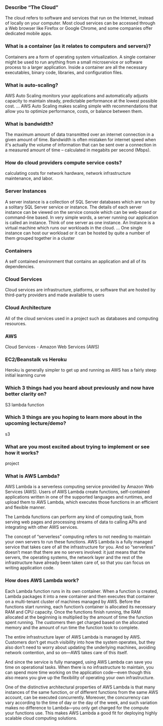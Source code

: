 ### Describe “The Cloud”

The cloud refers to software and services that run on the Internet, instead of locally on your computer. Most cloud services can be accessed through a Web browser like Firefox or Google Chrome, and some companies offer dedicated mobile apps.

### What is a container (as it relates to computers and servers)?

Containers are a form of operating system virtualization. A single container might be used to run anything from a small microservice or software process to a larger application. Inside a container are all the necessary executables, binary code, libraries, and configuration files.

### What is auto-scaling?

AWS Auto Scaling monitors your applications and automatically adjusts capacity to maintain steady, predictable performance at the lowest possible cost. ... AWS Auto Scaling makes scaling simple with recommendations that allow you to optimize performance, costs, or balance between them.

### What is bandwidth?

The maximum amount of data transmitted over an internet connection in a given amount of time. Bandwidth is often mistaken for internet speed when it's actually the volume of information that can be sent over a connection in a measured amount of time – calculated in megabits per second (Mbps).

### How do cloud providers compute service costs?

calculating costs for network hardware, network infrastructure maintenance, and labor.

### Server Instances

A server instance is a collection of SQL Server databases which are run by a solitary SQL Server service or instance. The details of each server instance can be viewed on the service console which can be web-based or command-line based.
In very simple words, a server running our application is called an instance. Think of one server as one instance. An Instance is a virtual machine which runs our workloads in the cloud. ... One single instance can host our workload or it can be hosted by quite a number of them grouped together in a cluster

### Containers

A self contained environment that contains an application and all of its dependencies.

### Cloud Services

Cloud services are infrastructure, platforms, or software that are hosted by third-party providers and made available to users

### Cloud Architecture

All of the cloud services used in a project such as databases and computing resources.

### AWS

Cloud Services - Amazon Web Services (AWS)

### EC2/Beanstalk vs Heroku

Heroku is generally simpler to get up and running as AWS has a fairly steep initial learning curve

### Which 3 things had you heard about previously and now have better clarity on?

S3 lambda function

### Which 3 things are you hoping to learn more about in the upcoming lecture/demo?

s3

### What are you most excited about trying to implement or see how it works?

project

### What is AWS Lambda?

AWS Lambda is a serverless computing service provided by Amazon Web Services (AWS). Users of AWS Lambda create functions, self-contained applications written in one of the supported languages and runtimes, and upload them to AWS Lambda, which executes those functions in an efficient and flexible manner.

The Lambda functions can perform any kind of computing task, from serving web pages and processing streams of data to calling APIs and integrating with other AWS services.

The concept of “serverless” computing refers to not needing to maintain your own servers to run these functions. AWS Lambda is a fully managed service that takes care of all the infrastructure for you. And so “serverless” doesn’t mean that there are no servers involved: it just means that the servers, the operating systems, the network layer and the rest of the infrastructure have already been taken care of, so that you can focus on writing application code.

### How does AWS Lambda work?

Each Lambda function runs in its own container. When a function is created, Lambda packages it into a new container and then executes that container on a multi-tenant cluster of machines managed by AWS. Before the functions start running, each function’s container is allocated its necessary RAM and CPU capacity. Once the functions finish running, the RAM allocated at the beginning is multiplied by the amount of time the function spent running. The customers then get charged based on the allocated memory and the amount of run time the function took to complete.

The entire infrastructure layer of AWS Lambda is managed by AWS. Customers don’t get much visibility into how the system operates, but they also don’t need to worry about updating the underlying machines, avoiding network contention, and so on—AWS takes care of this itself.

And since the service is fully managed, using AWS Lambda can save you time on operational tasks. When there is no infrastructure to maintain, you can spend more time working on the application code—even though this also means you give up the flexibility of operating your own infrastructure.

One of the distinctive architectural properties of AWS Lambda is that many instances of the same function, or of different functions from the same AWS account, can be executed concurrently. Moreover, the concurrency can vary according to the time of day or the day of the week, and such variation makes no difference to Lambda—you only get charged for the compute your functions use. This makes AWS Lambda a good fit for deploying highly scalable cloud computing solutions.
